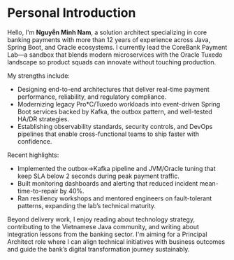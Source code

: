 # Personal Introduction

Hello, I'm **Nguyễn Minh Nam**, a solution architect specializing in core banking payments with more than 12 years of experience across Java, Spring Boot, and Oracle ecosystems. I currently lead the CoreBank Payment Lab—a sandbox that blends modern microservices with the Oracle Tuxedo landscape so product squads can innovate without touching production.

My strengths include:
- Designing end-to-end architectures that deliver real-time payment performance, reliability, and regulatory compliance.
- Modernizing legacy Pro*C/Tuxedo workloads into event-driven Spring Boot services backed by Kafka, the outbox pattern, and well-tested HA/DR strategies.
- Establishing observability standards, security controls, and DevOps pipelines that enable cross-functional teams to ship faster with confidence.

Recent highlights:
- Implemented the outbox→Kafka pipeline and JVM/Oracle tuning that keep SLA below 2 seconds during peak payment traffic.
- Built monitoring dashboards and alerting that reduced incident mean-time-to-repair by 40%.
- Ran resiliency workshops and mentored engineers on fault-tolerant patterns, expanding the lab’s technical maturity.

Beyond delivery work, I enjoy reading about technology strategy, contributing to the Vietnamese Java community, and writing about integration lessons from the banking sector. I'm aiming for a Principal Architect role where I can align technical initiatives with business outcomes and guide the bank’s digital transformation journey sustainably.
